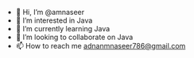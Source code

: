 - 👋 Hi, I’m @amnaseer
- 👀 I’m interested in Java
- 🌱 I’m currently learning Java
- 💞️ I’m looking to collaborate on Java
- 📫 How to reach me adnanmnaseer786@gmail.com

<!---
amnaseer/amnaseer is a ✨ special ✨ repository because its `README.md` (this file) appears on your GitHub profile.
You can click the Preview link to take a look at your changes.
--->
